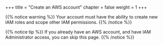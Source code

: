 +++
title = "Create an AWS account"
chapter = false
weight = 1
+++

{{% notice warning %}}
Your account must have the ability to create new IAM roles and scope other IAM permissions.
{{% /notice %}}

{{% notice tip %}}
If you already have an AWS account, and have IAM Administrator access, you can skip this page.
{{% /notice %}}